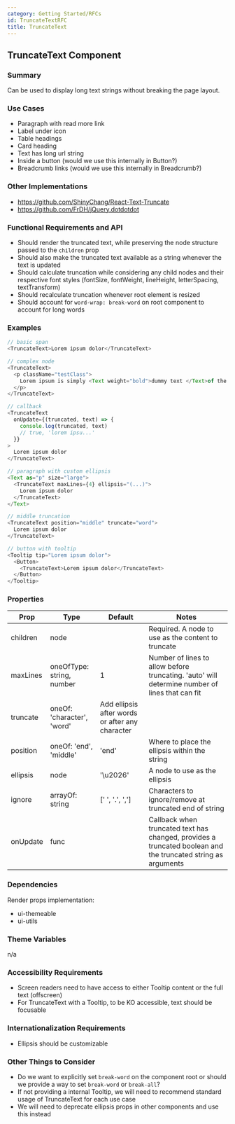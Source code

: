 ```yaml
---
category: Getting Started/RFCs
id: TruncateTextRFC
title: TruncateText
---
```



## TruncateText Component

### Summary
Can be used to display long text strings without breaking the page layout.


### Use Cases
- Paragraph with read more link
- Label under icon
- Table headings
- Card heading
- Text has long url string
- Inside a button (would we use this internally in Button?)
- Breadcrumb links (would we use this internally in Breadcrumb?)


### Other Implementations
- https://github.com/ShinyChang/React-Text-Truncate
- https://github.com/FrDH/jQuery.dotdotdot

### Functional Requirements and API
- Should render the truncated text, while preserving the node structure passed to the `children` prop
- Should also make the truncated text available as a string whenever the text is updated
- Should calculate truncation while considering any child nodes and their respective font styles (fontSize, fontWeight, lineHeight, letterSpacing, textTransform)
- Should recalculate truncation whenever root element is resized
- Should account for `word-wrap: break-word` on root component to account for long words


### Examples

```javascript
// basic span
<TruncateText>Lorem ipsum dolor</TruncateText>
```

```javascript
// complex node
<TruncateText>
  <p className="testClass">
    Lorem ipsum is simply <Text weight="bold">dummy text </Text>of the printing and typesetting industry.
  </p>
</TruncateText>
```

```javascript
// callback
<TruncateText
  onUpdate={(truncated, text) => {
    console.log(truncated, text)
    // true, 'lorem ipsu...'
  }}
>
  Lorem ipsum dolor
</TruncateText>
```

```javascript
// paragraph with custom ellipsis
<Text as="p" size="large">
  <TruncateText maxLines={4} ellipsis="(...)">
    Lorem ipsum dolor
  </TruncateText>
</Text>
```

```javascript
// middle truncation
<TruncateText position="middle" truncate="word">
  Lorem ipsum dolor
</TruncateText>

```

```javascript
// button with tooltip
<Tooltip tip="Lorem ipsum dolor">
  <Button>
    <TruncateText>Lorem ipsum dolor</TruncateText>
  </Button>
</Tooltip>
```

### Properties
| Prop     | Type     | Default  | Notes    |
|----------|-------------|----------|----------|
| children | node | | Required. A node to use as the content to truncate |
| maxLines | oneOfType: string, number | 1 | Number of lines to allow before truncating. 'auto' will determine number of lines that can fit |
| truncate | oneOf: 'character', 'word' | Add ellipsis after words or after any character |
| position | oneOf: 'end', 'middle' | 'end' | Where to place the ellipsis within the string |
| ellipsis | node | '\u2026' | A node to use as the ellipsis |
| ignore | arrayOf: string | [' ', '.', ','] | Characters to ignore/remove at truncated end of string |
| onUpdate | func | | Callback when truncated text has changed, provides a truncated boolean and the truncated string as arguments |


### Dependencies
Render props implementation:
- ui-themeable
- ui-utils


### Theme Variables
n/a


### Accessibility Requirements
- Screen readers need to have access to either Tooltip content or the full text (offscreen)
- For TruncateText with a Tooltip, to be KO accessible, text should be focusable


### Internationalization Requirements
- Ellipsis should be customizable


### Other Things to Consider
- Do we want to explicitly set `break-word` on the component root or should we provide a way to set `break-word` or `break-all`?
- If not providing a internal Tooltip, we will need to recommend standard usage of TruncateText for each use case
- We will need to deprecate ellipsis props in other components and use this instead
